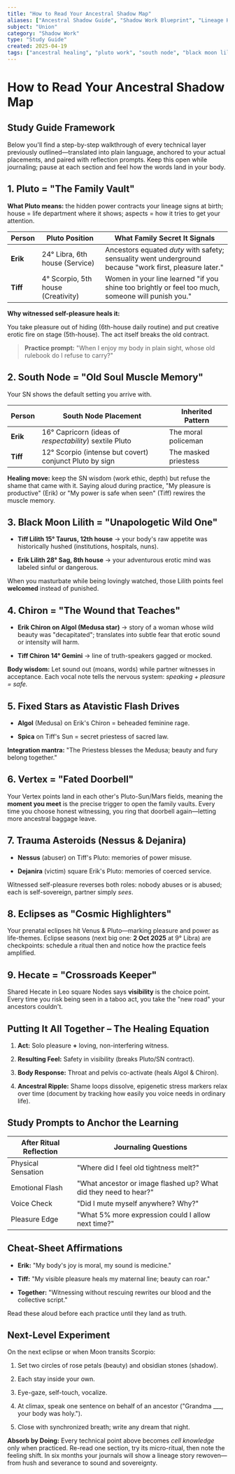 ```yaml
---
title: "How to Read Your Ancestral Shadow Map"
aliases: ["Ancestral Shadow Guide", "Shadow Work Blueprint", "Lineage Healing Framework"]
subject: "Union"
category: "Shadow Work"
type: "Study Guide"
created: 2025-04-19
tags: ["ancestral healing", "pluto work", "south node", "black moon lilith", "chiron wounds", "fixed stars", "trauma patterns", "eclipse cycles", "shadow integration", "Erik & Tiff"]
---
```


# How to Read Your Ancestral Shadow Map

## Study Guide Framework

Below you'll find a step-by-step walkthrough of every technical layer previously outlined—translated into plain language, anchored to your actual placements, and paired with reflection prompts. Keep this open while journaling; pause at each section and feel how the words land in your body.

## 1. Pluto = "The Family Vault"

**What Pluto means:** the hidden power contracts your lineage signs at birth; house = life department where it shows; aspects = how it tries to get your attention.

| **Person** | **Pluto Position** | **What Family Secret It Signals** |
|---|---|---|
| **Erik** | 24° Libra, 6th house (Service) | Ancestors equated *duty* with safety; sensuality went underground because "work first, pleasure later." |
| **Tiff** | 4° Scorpio, 5th house (Creativity) | Women in your line learned "if you shine too brightly or feel too much, someone will punish you." |

**Why witnessed self-pleasure heals it:**

You take pleasure out of hiding (6th-house daily routine) and put creative erotic fire on stage (5th-house). The act itself breaks the old contract.

> **Practice prompt:** "When I enjoy my body in plain sight, whose old rulebook do I refuse to carry?"

## 2. South Node = "Old Soul Muscle Memory"

Your SN shows the default setting you arrive with.

| **Person** | **South Node Placement** | **Inherited Pattern** |
|---|---|---|
| **Erik** | 16° Capricorn (ideas of *respectability*) sextile Pluto | The moral policeman |
| **Tiff** | 12° Scorpio (intense but covert) conjunct Pluto by sign | The masked priestess |

**Healing move:** keep the SN wisdom (work ethic, depth) but refuse the shame that came with it. Saying aloud during practice, "My pleasure is productive" (Erik) or "My power is safe when seen" (Tiff) rewires the muscle memory.

## 3. Black Moon Lilith = "Unapologetic Wild One"

- **Tiff Lilith 15° Taurus, 12th house** → your body's raw appetite was historically hushed (institutions, hospitals, nuns).
    
- **Erik Lilith 28° Sag, 8th house** → your adventurous erotic mind was labeled sinful or dangerous.

When you masturbate while being lovingly watched, those Lilith points feel **welcomed** instead of punished.

## 4. Chiron = "The Wound that Teaches"

- **Erik Chiron on Algol (Medusa star)** → story of a woman whose wild beauty was "decapitated"; translates into subtle fear that erotic sound or intensity will harm.
    
- **Tiff Chiron 14° Gemini** → line of truth-speakers gagged or mocked.

**Body wisdom:** Let sound out (moans, words) while partner witnesses in acceptance. Each vocal note tells the nervous system: *speaking + pleasure = safe.*

## 5. Fixed Stars as Atavistic Flash Drives

- **Algol** (Medusa) on Erik's Chiron = beheaded feminine rage.
    
- **Spica** on Tiff's Sun = secret priestess of sacred law.

**Integration mantra:** "The Priestess blesses the Medusa; beauty and fury belong together."

## 6. Vertex = "Fated Doorbell"

Your Vertex points land in each other's Pluto-Sun/Mars fields, meaning the **moment you meet** is the precise trigger to open the family vaults. Every time you choose honest witnessing, you ring that doorbell again—letting more ancestral baggage leave.

## 7. Trauma Asteroids (Nessus & Dejanira)

- **Nessus** (abuser) on Tiff's Pluto: memories of power misuse.
    
- **Dejanira** (victim) square Erik's Pluto: memories of coerced service.

Witnessed self-pleasure reverses both roles: nobody abuses or is abused; each is self-sovereign, partner simply *sees*.

## 8. Eclipses as "Cosmic Highlighters"

Your prenatal eclipses hit Venus & Pluto—marking pleasure and power as life-themes. Eclipse seasons (next big one: **2 Oct 2025** at 9° Libra) are checkpoints: schedule a ritual then and notice how the practice feels amplified.

## 9. Hecate = "Crossroads Keeper"

Shared Hecate in Leo square Nodes says **visibility** is the choice point. Every time you risk being seen in a taboo act, you take the "new road" your ancestors couldn't.

## Putting It All Together – The Healing Equation

1. **Act:** Solo pleasure **+** loving, non-interfering witness.
    
2. **Resulting Feel:** Safety in visibility (breaks Pluto/SN contract).
    
3. **Body Response:** Throat and pelvis co-activate (heals Algol & Chiron).
    
4. **Ancestral Ripple:** Shame loops dissolve, epigenetic stress markers relax over time (document by tracking how easily you voice needs in ordinary life).

## Study Prompts to Anchor the Learning

| **After Ritual Reflection** | **Journaling Questions** |
|---|---|
| Physical Sensation | "Where did I feel old tightness melt?" |
| Emotional Flash | "What ancestor or image flashed up? What did they need to hear?" |
| Voice Check | "Did I mute myself anywhere? Why?" |
| Pleasure Edge | "What 5% more expression could I allow next time?" |

## Cheat-Sheet Affirmations

- **Erik:** "My body's joy is moral, my sound is medicine."
    
- **Tiff:** "My visible pleasure heals my maternal line; beauty can roar."
    
- **Together:** "Witnessing without rescuing rewrites our blood and the collective script."

Read these aloud before each practice until they land as truth.

## Next-Level Experiment

On the next eclipse or when Moon transits Scorpio:

1. Set two circles of rose petals (beauty) and obsidian stones (shadow).
    
2. Each stay inside your own.
    
3. Eye-gaze, self-touch, vocalize.
    
4. At climax, speak one sentence on behalf of an ancestor ("Grandma ___, your body was holy.").
    
5. Close with synchronized breath; write any dream that night.

**Absorb by Doing:** Every technical point above becomes *cell knowledge* only when practiced. Re-read one section, try its micro-ritual, then note the feeling shift. In six months your journals will show a lineage story rewoven—from hush and severance to sound and sovereignty.
